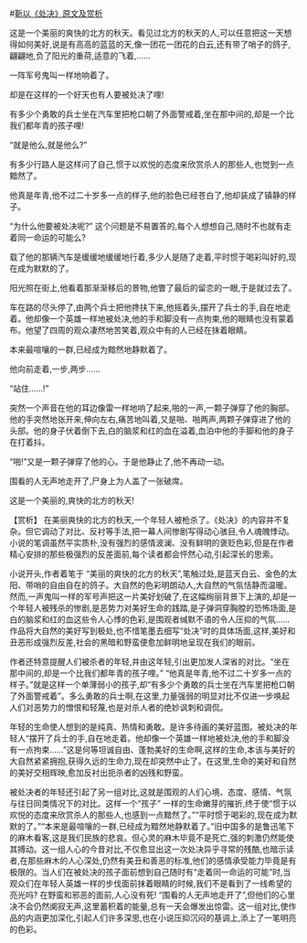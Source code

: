 #[靳以《处决》原文及赏析](https://www.vrrw.net/wx/15053.html)

这是一个美丽的爽快的北方的秋天。看见过北方的秋天的人,可以任意把这一天想得如何美好,说是有高高的蓝蓝的天,像一团花一团花的白云,还有带了哨子的鸽子,翩翩地,负了阳光的重荷,适意的飞着,……

一阵军号鬼叫一样地响着了。

却是在这样的一个好天也有人要被处决了哩!

有多少个勇敢的兵士坐在汽车里把枪口朝了外面警戒着,坐在那中间的,却是一个比我们都年青的孩子哩!

“就是他么,就是他么?”

有多少行路人是这样问了自己,惯于以欢悦的态度来欣赏杀人的那些人,也觉到一点黯然了。

他真是年青,他不过二十岁多一点的样子,他的脸色已经苍白了,他却装成了镇静的样子。

“为什么他要被处决呢?” 这个问题是不易置答的,每个人想想自己,随时不也就有走着同一命运的可能么?

载了他的那辆汽车是缓缓地缓缓地行着,多少人是随了走着,平时惯于喝彩叫好的,现在成为默默的了。

阳光照在街上,他看着那渐渐移后的景物,他瞥了最后的留恋的一眼,于是就过去了。

车在路的尽头停了,由两个兵士把他搀扶下来,他摇着头,摆开了兵士的手,自在地走着。他却像一个英雄一样地被处决,他的手和脚没有一点拘束,他的眼睛也没有蒙着布。他望了四周的观众凄然地苦笑着,观众中有的人已经在抹着眼睛。

本来最喧嚷的一群,已经成为黯然地静默着了。

他向前走着,一步,两步……

“站住……!”

突然一个声音在他的耳边像雷一样地响了起来,啪的一声,一颗子弹穿了他的胸部。他的手突然地张开来,伸向左右,痛苦地叫着,又是啪、啪两声,两颗子弹穿进了他的头部。他的身子伏着倒下去,白的脑浆和红的血在溢着,血泊中他的手脚和他的身子在打着抖。

“啪!”又是一颗子弹穿了他的心。于是他静止了,他不再动一动。

围看的人无声地走开了,尸身上为人盖了一张破席。

这是一个美丽的,爽快的北方的秋天!



【赏析】 在美丽爽快的北方的秋天,一个年轻人被枪杀了。《处决》的内容并不复杂。但它调动了对比、反衬等手法,把一幕人间惨剧写得动心骇目,令人魂魄悸动。小说的笔调虽然平实质朴,没有强烈的感情波澜、没有鲜明的褒贬色彩,但是在作者精心安排的那些极强烈的反差面前,每个读者都会怦然心动,引起深长的思索。

小说开头,作者着笔于 “美丽的爽快的北方的秋天”,笔触过处,是蓝天白云、金色的太阳、带哨的自由自在的鸽子。大自然的色彩明朗动人,大自然的气氛恬静而温暖。然而,一声鬼叫一样的军号声把这一片美好划破了,在这幅绚丽背景下上演的,却是一个年轻人被残杀的惨剧,是恶势力对美好生命的践踏,是子弹洞穿胸膛的恐怖场面,是白的脑浆和红的血这些令人心悸的色彩,是围观者缄默不语的令人压抑的气氛……作品将大自然的美好写到极处,也不惜笔墨去细写“处决”时的具体场面,这样,美好和丑恶形成强烈反差,社会的黑暗和野蛮便愈加鲜明地呈现在我们的眼前。

作者还特意提醒人们被杀者的年轻,并由这年轻,引出更加发人深省的对比。“坐在那中间的,却是一个比我们都年青的孩子哩。” “他真是年青,他不过二十岁多一点的样子。”就是这样一个单薄弱小的孩子,却“有多少个勇敢的兵士坐在汽车里把枪口朝了外面警戒着”。多么勇敢的兵士啊,在这里,力量强弱的明显对比不仅进一步唤起人们对恶势力的憎恨和轻蔑,也是对杀人者的绝妙讽刺和调侃。

年轻的生命使人想到的是纯真、热情和勇敢。是许多待画的美好蓝图。被处决的年轻人“摆开了兵士的手,自在地走着。他却像一个英雄一样地被处决,他的手和脚没有一点拘束……”这是何等坦诚自由、蓬勃美好的生命啊,这样的生命,本该与美好的大自然紧紧拥抱,获得久远的生命力,现在却突然中止了。在这里,生命的美好和自然的美好交相辉映,愈加反衬出扼杀者的凶残和野蛮。

被处决者的年轻还引起了另一组对比,这就是围观的人们心境、态度、感情、气氛与往日同类情况下的对比。这样一个“孩子” 一样的生命嫩芽的摧折,终于使“惯于以欢悦的态度来欣赏杀人的那些人,也感到一点黯然了。”“平时惯于喝彩的,现在成为默默的了。”“本来是最喧嚷的一群,已经成为黯然地静默着了。”旧中国多的是鲁迅笔下的麻木看客,这是我们民族的悲哀。但心灵的麻木毕竟不是死亡,强的刺激仍然能使其搏动。这一组人心的今昔对比,不仅愈显出这一次处决异乎寻常的残酷,也暗示读者,在那些麻木的人心深处,仍然有美丑和善恶的标准,他们的感情承受能力毕竟是有极限的。当人们在被处决的孩子面前想到自己随时有“走着同一命运的可能”时,当观众们在年轻人英雄一样的步伐面前抹着眼睛的时候,我们不是看到了一线希望的亮光吗? 在野蛮和邪恶的面前,人心没有死! “围看的人无声地走开了”,但他们的心里决不会仍然阒寂无声,这里蓄积着的能量,总有一天会爆发出惊雷。这一组对比,使作品的内涵更加深化,引起人们许多深思,也在小说压抑沉闷的基调上,添上了一笔明亮的色彩。

